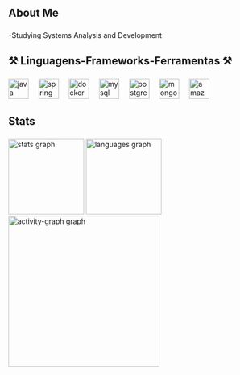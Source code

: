 <h2 align="left">About Me</h2>

###

<p align="left">-Studying Systems Analysis and Development</p>

###

<h2 align="left" >⚒️ Linguagens-Frameworks-Ferramentas ⚒️</h2>

###

<div align="left">
  <img src="https://skillicons.dev/icons?i=java" height="40" alt="java logo"  />
  <img width="12" />
  <img src="https://skillicons.dev/icons?i=spring" height="40" alt="spring logo"  />
  <img width="12" />
  <img src="https://skillicons.dev/icons?i=docker" height="40" alt="docker logo"  />
  <img width="12" />
  <img src="https://skillicons.dev/icons?i=mysql" height="40" alt="mysql logo"  />
  <img width="12" />
  <img src="https://skillicons.dev/icons?i=postgres" height="40" alt="postgresql logo"  />
  <img width="12" />
  <img src="https://skillicons.dev/icons?i=mongodb" height="40" alt="mongodb logo"  />
  <img width="12" />
  <img src="https://skillicons.dev/icons?i=aws" height="40" alt="amazonwebservices logo"  />
</div>

###

<h2 align="left">Stats</h2>

###

<div align="left">
  <img src="https://github-readme-stats.vercel.app/api?username=atramorim&hide_title=false&hide_rank=false&show_icons=true&include_all_commits=true&count_private=true&disable_animations=false&theme=bear&locale=en&hide_border=false&order=1" height="150" alt="stats graph"  />
  <img src="https://github-readme-stats.vercel.app/api/top-langs?username=atramorim&locale=en&hide_title=false&layout=compact&card_width=320&langs_count=5&theme=bear&hide_border=false&order=2" height="150" alt="languages graph"  />
  <img src="https://github-readme-activity-graph.vercel.app/graph?username=atramorim&radius=16&theme=gruvbox&area=true&order=5" height="300" alt="activity-graph graph"  />
</div>


